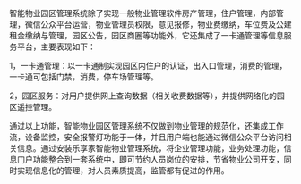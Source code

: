 智能物业园区管理系统除了实现一般物业管理软件房产管理，住户管理，内部管理，微信公众平台运营，物业管理员权限，意见报修，物业费缴纳，车位费及公建租金缴纳与管理，园区公告，园区商圈等功能外，它还集成了一卡通管理等信息服务平台，主要表现如下：



1，一卡通管理：以一卡通制实现园区内住户的认证，出入口管理，消费的管理，一卡通可包括门禁，消费，停车场管理等。

2，园区服务：对用户提供网上查询数据（相关收费数据等），并提供网络化的园区遥控管理。



通过以上功能，智能物业园区管理系统不仅做到物业管理的规范化，还集成工作流，设备监控，安全报警灯功能于一体，并且用户端也能通过微信公众平台访问相关信息。通过安装乐享家智能物业管理系统，将企业管理功能，业务处理功能，信息门户功能整合到一套系统中，即可节约人员岗位的安排，节省物业公司开支，同时实现信息化的管理，对人员素质提高，监管都有促进的作用。

